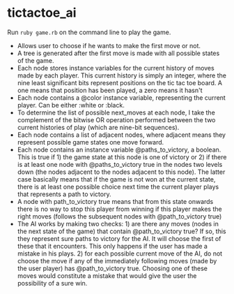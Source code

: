 # tictactoe_ai

Run `ruby game.rb` on the command line to play the game. 

- Allows user to choose if he wants to make the first move or not.
- A tree is generated after the first move is made with all possible states of the game.
- Each node stores instance variables for the current history of moves made by each player. This current history is simply an integer, where the nine least significant bits represent positions on the tic tac toe board. A one means that position has been played, a zero means it hasn't
- Each node contains a @color instance variable, representing the current player. Can be either :white or :black.
- To determine the list of possible next_moves at each node, I take the complement of the bitwise OR operation performed between the two current histories of play (which are nine-bit sequences).
- Each node contains a list of adjacent nodes, where adjacent means they represent possible game states one move forward.
- Each node contains an instance variable @paths_to_victory, a boolean. This is true if 1) the game state at this node is one of victory or 2) if there is at least one node with @paths_to_victory true in the nodes two levels down (the nodes adjacent to the nodes adjacent to this node). The latter case basically means that if the game is not won at the current state, there is at least one possible choice next time the current player plays that represents a path to victory. 
- A node with path_to_victory true means that from this state onwards there is no way to stop this player from winning if this player makes the right moves (follows the subsequent nodes with @path_to_victory true)
- The AI works by making two checks: 1) are there any moves (nodes in the next state of the game) that contain @path_to_victory true? If so, this they represent sure paths to victory for the AI. It will choose the first of these that it encounters. This only happens if the user has made a mistake in his plays. 2) for each possible current move of the AI, do not choose the move if any of the immediately following moves (made by the user player) has @path_to_victory true. Choosing one of these moves would constitute a mistake that would give the user the possibility of a sure win.
